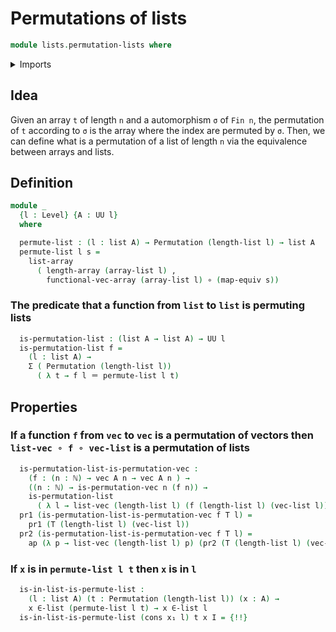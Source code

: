 # Permutations of lists

```agda
module lists.permutation-lists where
```

<details><summary>Imports</summary>

```agda
open import finite-group-theory.permutations-standard-finite-types

open import elementary-number-theory.natural-numbers

open import foundation.dependent-pair-types
open import foundation.equivalences
open import foundation.functions
open import foundation.universe-levels
open import foundation.identity-types

open import linear-algebra.vectors

open import lists.arrays
open import lists.lists
open import lists.permutation-vectors

open import univalent-combinatorics.standard-finite-types
```

</details>

## Idea

Given an array `t` of length `n` and a automorphism `σ` of `Fin n`, the
permutation of `t` according to `σ` is the array where the index are permuted by
`σ`. Then, we can define what is a permutation of a list of length `n` via the
equivalence between arrays and lists.

## Definition

```agda
module _
  {l : Level} {A : UU l}
  where

  permute-list : (l : list A) → Permutation (length-list l) → list A
  permute-list l s =
    list-array
      ( length-array (array-list l) ,
        functional-vec-array (array-list l) ∘ (map-equiv s))
```

### The predicate that a function from `list` to `list` is permuting lists

```agda
  is-permutation-list : (list A → list A) → UU l
  is-permutation-list f =
    (l : list A) →
    Σ ( Permutation (length-list l))
      ( λ t → f l ＝ permute-list l t)
```

## Properties

### If a function `f` from `vec` to `vec` is a permutation of vectors then `list-vec ∘ f ∘ vec-list` is a permutation of lists

```agda
  is-permutation-list-is-permutation-vec :
    (f : (n : ℕ) → vec A n → vec A n ) →
    ((n : ℕ) → is-permutation-vec n (f n)) →
    is-permutation-list
      ( λ l → list-vec (length-list l) (f (length-list l) (vec-list l)))
  pr1 (is-permutation-list-is-permutation-vec f T l) =
    pr1 (T (length-list l) (vec-list l))
  pr2 (is-permutation-list-is-permutation-vec f T l) =
    ap (λ p → list-vec (length-list l) p) (pr2 (T (length-list l) (vec-list l)))
```

### If `x` is in `permute-list l t` then `x` is in `l`

```agda
  is-in-list-is-permute-list :
    (l : list A) (t : Permutation (length-list l)) (x : A) →
    x ∈-list (permute-list l t) → x ∈-list l
  is-in-list-is-permute-list (cons x₁ l) t x I = {!!}
```
